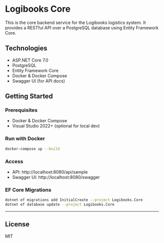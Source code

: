 
# Logibooks Core

This is the core backend service for the Logibooks logistics system. It provides a RESTful API over a PostgreSQL database using Entity Framework Core.

## Technologies

- ASP.NET Core 7.0
- PostgreSQL
- Entity Framework Core
- Docker & Docker Compose
- Swagger UI (for API docs)

## Getting Started

### Prerequisites

- Docker & Docker Compose
- Visual Studio 2022+ (optional for local dev)

### Run with Docker

```bash
docker-compose up --build
```

### Access

- API: http://localhost:8080/api/sample
- Swagger UI: http://localhost:8080/swagger

### EF Core Migrations

```bash
dotnet ef migrations add InitialCreate --project Logibooks.Core
dotnet ef database update --project Logibooks.Core
```

---

## License

MIT

